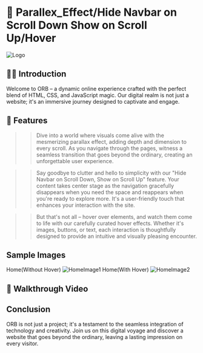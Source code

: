 # 🔆 Parallex_Effect/Hide Navbar on Scroll Down Show on Scroll Up/Hover

![Logo](https://github.com/nickwinbritto/Parallex_Effect/assets/115567222/ae7e1a59-ce4a-4ae8-9c71-32d35c813730)

##  👋🏼 Introduction

Welcome to ORB – a dynamic online experience crafted with the perfect blend of HTML, CSS, and JavaScript magic. Our digital realm is not just a website; it's an immersive journey designed to captivate and engage.

## 🎡 Features

>>Dive into a world where visuals come alive with the mesmerizing parallax effect, adding depth and dimension to every scroll. As you navigate through the pages, witness a seamless transition that goes beyond the ordinary, creating an unforgettable user experience.

>>Say goodbye to clutter and hello to simplicity with our "Hide Navbar on Scroll Down, Show on Scroll Up" feature. Your content takes center stage as the navigation gracefully disappears when you need the space and reappears when you're ready to explore more. It's a user-friendly touch that enhances your interaction with the site.

>>But that's not all – hover over elements, and watch them come to life with our carefully curated hover effects. Whether it's images, buttons, or text, each interaction is thoughtfully designed to provide an intuitive and visually pleasing encounter.

## Sample Images
Home(Without Hover)
![HomeImage1](https://github.com/nickwinbritto/Parallex_Effect/assets/115567222/97ad89ce-0188-4bf7-8a83-4b39c24d02de)
Home(With Hover)
![HomeImage2](https://github.com/nickwinbritto/Parallex_Effect/assets/115567222/94ed837b-bf65-43d4-b1c3-f0d5bf636813)

## 🐾  Walkthrough Video


## Conclusion

ORB is not just a project; it's a testament to the seamless integration of technology and creativity. Join us on this digital voyage and discover a website that goes beyond the ordinary, leaving a lasting impression on every visitor.
























